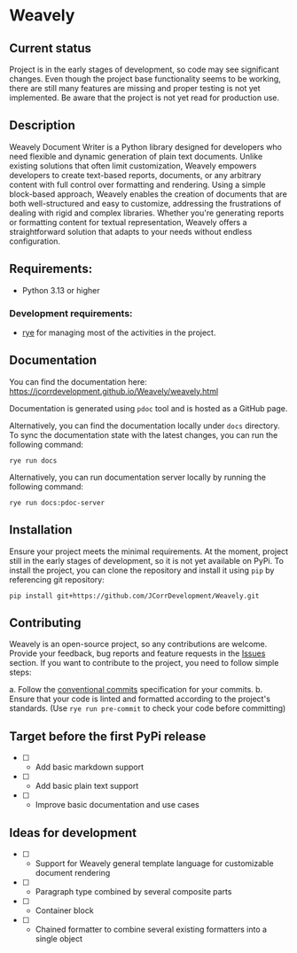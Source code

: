 # Weavely

## Current status

Project is in the early stages of development, so code may see significant changes. Even though the project base 
functionality seems to be working, there are still many features are missing and proper testing is not yet implemented.
Be aware that the project is not yet read for production use.

## Description

Weavely Document Writer is a Python library designed for developers who need flexible and dynamic generation of plain 
text documents. Unlike existing solutions that often limit customization, Weavely empowers developers to create 
text-based reports, documents, or any arbitrary content with full control over formatting and rendering. 
Using a simple block-based approach, Weavely enables the creation of documents that are both well-structured and easy 
to customize, addressing the frustrations of dealing with rigid and complex libraries. Whether you're generating 
reports or formatting content for textual representation, Weavely offers a straightforward solution that adapts to your 
needs without endless configuration.

## Requirements:

- Python 3.13 or higher

### Development requirements:

- [rye](https://rye.astral.sh/) for managing most of the activities in the project.

## Documentation

You can find the documentation here: https://jcorrdevelopment.github.io/Weavely/weavely.html

Documentation is generated using `pdoc` tool and is hosted as a GitHub page.

Alternatively, you can find the documentation locally under `docs` directory. To sync the documentation state with the
latest changes, you can run the following command:

```shell
rye run docs
```

Alternatively, you can run documentation server locally by running the following command:

```shell
rye run docs:pdoc-server
```

## Installation

Ensure your project meets the minimal requirements. At the moment, project still in the early stages of development,
so it is not yet available on PyPi. To install the project, you can clone the repository and install it using `pip`
by referencing git repository:

```shell
pip install git+https://github.com/JCorrDevelopment/Weavely.git
```

## Contributing

Weavely is an open-source project, so any contributions are welcome. Provide your feedback, bug reports and feature
requests in the [Issues](https://github.com/JCorrDevelopment/Weavely/issues) section. If you want to contribute to the
project, you need to follow simple steps:

a. Follow the [conventional commits](https://www.conventionalcommits.org/en/v1.0.0/) specification for your commits.
b. Ensure that your code is linted and formatted according to the project's standards. (Use `rye run pre-commit` to
   check your code before committing)

## Target before the first PyPi release

- [ ] - Add basic markdown support
- [ ] - Add basic plain text support
- [ ] - Improve basic documentation and use cases

## Ideas for development

- [ ] - Support for Weavely general template language for customizable document rendering
- [ ] - Paragraph type combined by several composite parts
- [ ] - Container block
- [ ] - Chained formatter to combine several existing formatters into a single object
